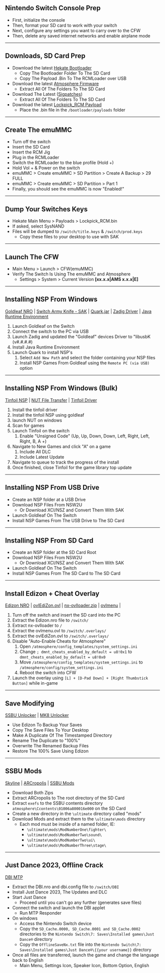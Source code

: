 ##  Nintendo Switch Console Prep
-   First, initialize the console
-   Then, format your SD card to work with your switch
-   Next, configure any settings you want to carry over to the CFW
-   Then, delete any saved internet networks and enable airplane mode

---

##  Downloads, SD Card Prep
-   Download the latest [Hekate Bootloader](https://github.com/CTCaer/hekate/releases)
    -   Copy The Bootloader Folder To The SD Card
    -   Copy The Payload .Bin To The RCMLoader over USB
-   Download the latest [Atmosphere Firmware](https://github.com/Atmosphere-NX/Atmosphere/releases)
    -   Extract All Of The Folders To The SD Card
-   Download The Latest ([Sigpatches](https://gbatemp.net/threads/sigpatches-for-atmosphere-hekate-fss0-fusee-package3.571543/))
    -   Extract All Of The Folders To The SD Card
-   Download the latest [Lockpick_RCM Payload](https://github.com/dezem/SAK/releases/)
    -   Place the .bin file in the `/bootloader/payloads` folder

---

##  Create The emuMMC
-   Turn off the switch
-   Insert the SD Card
-   Insert the RCM Jig
-   Plug in the RCMLoader
-   Switch the RCMLoader to the blue profile (Hold +)
-   Hold Vol + & Power on the switch
-   emuMMC > Create emuMMC > SD Partition > Create A Backup > 29 FULL
-   emuMMC > Create emuMMC > SD Partition > Part 1
-   Finally, you should see the emuMMC is now "Enabled!"

---

##  Dump Your Switches Keys
-   Hekate Main Menu > Payloads > Lockpick_RCM.bin
-   If asked, select SysNAND
-   Files will be dumped to `/switch/title.keys` & `/switch/prod.keys`
    -   Copy these files to your desktop to use with SAK

---

##  Launch The CFW
-   Main Menu > Launch > CFW(emuMMC)
-   Verify The Switch Is Using The emuMMC and Atmosphere
    -   Settings > System > Current Version **[xx.x.x|AMS x.x.x|E]**

---

##  Installing NSP From Windows
[Goldleaf NRO](https://github.com/XorTroll/Goldleaf/releases) | [Switch Army Knife - SAK](https://github.com/dezem/SAK/releases/) | [Quark.jar](https://github.com/XorTroll/Goldleaf/releases) | [Zadig Driver](https://zadig.akeo.ie/) | [Java Runtime Environment](https://www.java.com/en/download/manual.jsp)


1.  Launch Goldleaf on the Switch
2.  Connect the switch to the PC via USB
3.  Launch Zadig and updated the "Goldleaf" devices Driver to "libusbK (v#.#.#.#)
4.  Install Java Runtime Environment
5.  Launch Quark to install NSP's
    1.  Select `Add New Path` and select the folder containing your NSP files
    2.  Install NSP Games From Goldleaf using the `Remote PC (via USB)` option

---

##  Installing NSP From Windows (Bulk)
[Tinfoil NSP](https://tinfoil.io/Download) | [NUT File Transfer](https://github.com/blawar/nut/releases) | [Tinfoil Driver](https://github.com/blawar/nut/releases)


1.  Install the tinfoil driver
2.  Install the tinfoil NSP using goldleaf
3.  launch NUT on windows
4.  Scan for games
5.  Launch Tinfoil on the switch
    1.  Enable "Unsigned Code" (Up, Up, Down, Down, Left, Right, Left, Right, B, A +)
5.  Navigate to New Games and click "A" on a game
    1.  Include All DLC
    2.  Include Latest Update
5.  Navigate to queue to track the progress of the install
6.  Once finished, close Tinfoil for the game library top update


---

##  Installing NSP From USB Drive
-   Create an NSP folder at a USB Drive
-   Download NSP Files From NSW2U
    -   Or Download XCI/NSZ and Convert Them With SAK
-   Launch Goldleaf On The Switch
-   Install NSP Games From The USB Drive to The SD Card

---

##  Installing NSP From SD Card
-   Create an NSP folder at the SD Card Root
-   Download NSP Files From NSW2U
    -   Or Download XCI/NSZ and Convert Them With SAK
-   Launch Goldleaf On The Switch
-   Install NSP Games From The SD Card to The SD Card

---

##  Install Edizon + Cheat Overlay
[Edizon NRO](https://github.com/WerWolv/EdiZon/releases) | [ovlEdiZon.ovl](https://github.com/WerWolv/EdiZon/releases) | [nx-ovlloader.zip](https://github.com/WerWolv/nx-ovlloader/releases/) | [ovlmenu](https://github.com/WerWolv/Tesla-Menu/releases) | 

1.  Turn off the switch and insert the SD card into the PC
2.  Extract the Edizon.nro file to `/switch/`
3.  Extract nx-ovlloader to `/`
4.  Extract the ovlmenu.ovl to `/switch/.overlays/`
5.  Extract the ovlEdiZon.ovl to `/switch/.overlays/`
6.  Disable "Auto-Enable Cheats for Atmosphere"
    1.  Open `/atmosphere/config_templates/system_settings.ini`
    2.  Change `; dmnt_cheats_enabled_by_default = u8!0x1` to `dmnt_cheats_enabled_by_default = u8!0x0`
    3.  Move `/atmosphere/config_templates/system_settings.ini` to `/atmosphere/config/system_settings.ini` 
    4.  Reboot the switch into CFW
7.   Launch the overlay using `[L] + [D-Pad Down] + [Right Thumbstick Button]` while in-game

---

##  Save Modifying
[SSBU Unlocker](https://github.com/CapitanRetraso/Ultimate-Smasher/releases/) | [MK8 Unlocker](https://gamebanana.com/mods/50150)

-   Use Edizon To Backup Your Saves
-   Copy The Save Files To Your Desktop
-   Make A Duplicate Of The Timestamped Directory
-   Rename The Duplicate to "100%"
-   Overwrite The Renamed Backup Files
-   Restore The 100% Save Using Edizon 
  
---

##  SSBU Mods
[Skyline](https://github.com/skyline-dev/skyline/releases) | [ARCropolis](https://github.com/Raytwo/ARCropolis/releases) | [SSBU Mods](https://gamebanana.com/mods/games/6498)

-   Download Both Zips
-   Extract ARCropolis to The root directory of the SD Card
-   Extract `exefs` to the SSBU contents directory `atmosphere\Ccontents\01006a800016e000` on the SD Card
-   Create a new directory in the `\ultimate` directory called "mods" 
-   Download Mods and extract them to the `\ultimate\mods` directory
    -   Each mod must be inside of a named folder, IE:
        -   `\ultimate\mods\ModNumberOne\fighter\`
        -   `\ultimate\mods\ModNumberTwo\sound\`
        -   `\ultimate\mods\ModNumberTwo\ui\`
        -   `\ultimate\mods\ModNumberThree\stage\`
  
---

##  Just Dance 2023, Offline Crack
[DBI MTP](https://github.com/rashevskyv/dbi/releases)

-   Extract the DBI.nro and dbi.config file to `/switch/DBI`
-   Install Just Dance 2023, The Updates and DLC
-   Start Just Dance
    -   Proceed until you can't go any further (generates save files)
-   Connect the switch and launch the DBI applet
    -   Run MTP Responder
-   On windows
    -   Access the Nintendo Switch device
    -   Copy the `SD_Cache.0000, SD_Cache.0001 and SD_Cache.0002` directories to the `Nintendo Switch\7: Saves\Installed games\Just Dance®` directory
    -   Copy the `OfflineSaveNx.txt` file into the `Nintendo Switch\7: Saves\Installed games\Just Dance®\{{your username}}` directory
-   Once all files are transferred, launch the game and change the language back to English
    -   Main Menu, Settings Icon, Speaker Icon, Bottom Option, English